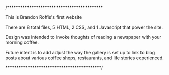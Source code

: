/*******************************************

This is Brandon Roffis's first website

There are 8 total files, 5 HTML, 2 CSS, and 1 Javascript that power the site.

Design was intended to invoke thoughts of reading a newspaper with your morning coffee.

Future intent is to add adjust the way the gallery is set up to link to blog posts about various coffee shops, restaurants, and life stories experienced.

*******************************************/
